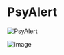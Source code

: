 # PsyAlert

![PsyAlert](https://github.com/psyalert-sih/psyalert-work/assets/81878805/06325d5e-17f9-4941-959b-a2f282a3f4fb)

![image](https://github.com/psyalert-sih/psyalert-work/assets/81878805/fbca547d-ffa3-4649-8061-88be6f87277e)
